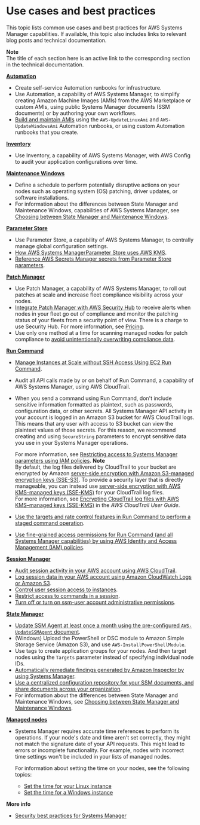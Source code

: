 # Use cases and best practices<a name="systems-manager-best-practices"></a>

This topic lists common use cases and best practices for AWS Systems Manager capabilities\. If available, this topic also includes links to relevant blog posts and technical documentation\.

**Note**  
The title of each section here is an active link to the corresponding section in the technical documentation\.

**[Automation](systems-manager-automation.md)**
+ Create self\-service Automation runbooks for infrastructure\.
+ Use Automation, a capability of AWS Systems Manager, to simplify creating Amazon Machine Images \(AMIs\) from the AWS Marketplace or custom AMIs, using public Systems Manager documents \(SSM documents\) or by authoring your own workflows\.
+ [Build and maintain AMIs](automation-tutorial-update-ami.md) using the `AWS-UpdateLinuxAmi` and `AWS-UpdateWindowsAmi` Automation runbooks, or using custom Automation runbooks that you create\.

**[Inventory](systems-manager-inventory.md)**
+ Use Inventory, a capability of AWS Systems Manager, with AWS Config to audit your application configurations over time\.

**[Maintenance Windows](systems-manager-maintenance.md)**
+ Define a schedule to perform potentially disruptive actions on your nodes such as operating system \(OS\) patching, driver updates, or software installations\.
+ For information about the differences between State Manager and Maintenance Windows, capabilities of AWS Systems Manager, see [Choosing between State Manager and Maintenance Windows](state-manager-vs-maintenance-windows.md)\.

**[Parameter Store](systems-manager-parameter-store.md)**
+ Use Parameter Store, a capability of AWS Systems Manager, to centrally manage global configuration settings\.
+ [How AWS Systems ManagerParameter Store uses AWS KMS](https://docs.aws.amazon.com/kms/latest/developerguide/services-parameter-store.html)\.
+ [Reference AWS Secrets Manager secrets from Parameter Store parameters](integration-ps-secretsmanager.md)\.

**[Patch Manager](systems-manager-patch.md)**
+ Use Patch Manager, a capability of AWS Systems Manager, to roll out patches at scale and increase fleet compliance visibility across your nodes\.
+  [Integrate Patch Manager with AWS Security Hub](patch-manager-security-hub-integration.md) to receive alerts when nodes in your fleet go out of compliance and monitor the patching status of your fleets from a security point of view\. There is a charge to use Security Hub\. For more information, see [Pricing](http://aws.amazon.com/security-hub/pricing/)\.
+ Use only one method at a time for scanning managed nodes for patch compliance to [avoid unintentionally overwriting compliance data](avoid-patch-compliance-overwrites.md)\.

**[Run Command](execute-remote-commands.md)**
+ [Manage Instances at Scale without SSH Access Using EC2 Run Command](http://aws.amazon.com/blogs/aws/manage-instances-at-scale-without-ssh-access-using-ec2-run-command/)\.
+ Audit all API calls made by or on behalf of Run Command, a capability of AWS Systems Manager, using AWS CloudTrail\.
+ When you send a command using Run Command, don't include sensitive information formatted as plaintext, such as passwords, configuration data, or other secrets\. All Systems Manager API activity in your account is logged in an Amazon S3 bucket for AWS CloudTrail logs\. This means that any user with access to S3 bucket can view the plaintext values of those secrets\. For this reason, we recommend creating and using `SecureString` parameters to encrypt sensitive data you use in your Systems Manager operations\.

  For more information, see [Restricting access to Systems Manager parameters using IAM policies](sysman-paramstore-access.md)\.
**Note**  
By default, the log files delivered by CloudTrail to your bucket are encrypted by Amazon [server\-side encryption with Amazon S3\-managed encryption keys \(SSE\-S3\)](https://docs.aws.amazon.com/AmazonS3/latest/userguide/UsingServerSideEncryption.html)\. To provide a security layer that is directly manageable, you can instead use [server\-side encryption with AWS KMS–managed keys \(SSE\-KMS\)](https://docs.aws.amazon.com/AmazonS3/latest/userguide/UsingKMSEncryption.html) for your CloudTrail log files\.  
For more information, see [Encrypting CloudTrail log files with AWS KMS–managed keys \(SSE\-KMS\)](https://docs.aws.amazon.com/awscloudtrail/latest/userguide/encrypting-cloudtrail-log-files-with-aws-kms.html) in the *AWS CloudTrail User Guide*\.
+ [Use the targets and rate control features in Run Command to perform a staged command operation](send-commands-multiple.md)\.
+ [Use fine\-grained access permissions for Run Command \(and all Systems Manager capabilities\) by using AWS Identity and Access Management \(IAM\) policies](security_iam_id-based-policy-examples.md#customer-managed-policies)\.

**[Session Manager](session-manager.md)**
+ [Audit session activity in your AWS account using AWS CloudTrail](session-manager-auditing.md)\.
+ [Log session data in your AWS account using Amazon CloudWatch Logs or Amazon S3](session-manager-logging.md)\.
+ [Control user session access to instances](session-manager-getting-started-restrict-access.md)\.
+ [Restrict access to commands in a session](session-manager-restrict-command-access.md)\.
+ [Turn off or turn on ssm\-user account administrative permissions](session-manager-getting-started-ssm-user-permissions.md)\.

**[State Manager](systems-manager-state.md)**
+ [Update SSM Agent at least once a month using the pre\-configured `AWS-UpdateSSMAgent` document](sysman-state-cli.md)\.
+ \(Windows\) Upload the PowerShell or DSC module to Amazon Simple Storage Service \(Amazon S3\), and use `AWS-InstallPowerShellModule`\.
+ Use tags to create application groups for your nodes\. And then target nodes using the `Targets` parameter instead of specifying individual node IDs\.
+ [Automatically remediate findings generated by Amazon Inspector by using Systems Manager](http://aws.amazon.com/blogs/security/how-to-remediate-amazon-inspector-security-findings-automatically/)\.
+ [Use a centralized configuration repository for your SSM documents, and share documents across your organization](ssm-sharing.md)\.
+ For information about the differences between State Manager and Maintenance Windows, see [Choosing between State Manager and Maintenance Windows](state-manager-vs-maintenance-windows.md)\.

**[Managed nodes](managed_instances.md)**
+ Systems Manager requires accurate time references to perform its operations\. If your node's date and time aren't set correctly, they might not match the signature date of your API requests\. This might lead to errors or incomplete functionality\. For example, nodes with incorrect time settings won't be included in your lists of managed nodes\.

  For information about setting the time on your nodes, see the following topics: 
  +  [Set the time for your Linux instance](https://docs.aws.amazon.com/AWSEC2/latest/UserGuide/set-time.html)
  +  [Set the time for a Windows instance](https://docs.aws.amazon.com/AWSEC2/latest/WindowsGuide/windows-set-time.html)

**More info**  
+ [Security best practices for Systems Manager](security-best-practices.md)